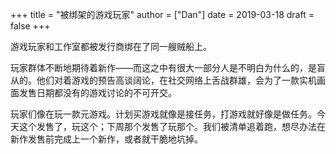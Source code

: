 +++
title = "被绑架的游戏玩家"
author = ["Dan"]
date = 2019-03-18
draft = false
+++

游戏玩家和工作室都被发行商绑在了同一艘贼船上。

玩家群体不断地期待着新作——而这之中有很大一部分人是不明白为什么的，是盲从的。他们对着游戏的预告高谈阔论，在社交网络上舌战群雄，会为了一款实机画面发售日期都没有的游戏讨论的不可开交。

玩家们像在玩一款元游戏。计划买游戏就像是接任务，打游戏就好像是做任务。今天这个发售了，玩这个；下周那个发售了玩那个。我们被清单追着跑，想尽办法在新作发售前完成上一个新作，或者就干脆地坑掉。
